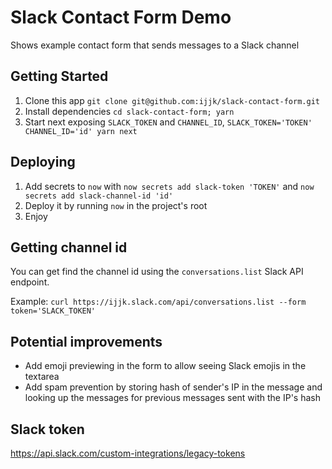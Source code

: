 # Slack Contact Form Demo

Shows example contact form that sends messages to a Slack channel

## Getting Started

1. Clone this app `git clone git@github.com:ijjk/slack-contact-form.git`
2. Install dependencies `cd slack-contact-form; yarn`
3. Start next exposing `SLACK_TOKEN` and `CHANNEL_ID`, `SLACK_TOKEN='TOKEN' CHANNEL_ID='id' yarn next`

## Deploying

1. Add secrets to `now` with `now secrets add slack-token 'TOKEN'` and `now secrets add slack-channel-id 'id'`
2. Deploy it by running `now` in the project's root
3. Enjoy

## Getting channel id

You can get find the channel id using the `conversations.list` Slack API endpoint.

Example: `curl https://ijjk.slack.com/api/conversations.list --form token='SLACK_TOKEN'`

## Potential improvements

- Add emoji previewing in the form to allow seeing Slack emojis in the textarea
- Add spam prevention by storing hash of sender's IP in the message and looking up the messages for previous messages sent with the IP's hash

## Slack token
https://api.slack.com/custom-integrations/legacy-tokens
